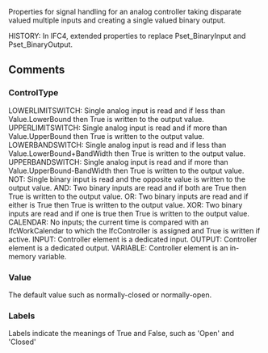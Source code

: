 Properties for signal handling for an analog controller taking disparate valued multiple inputs and creating a single valued binary output.

<!-- end of short definition -->
 HISTORY: In IFC4, extended properties to replace Pset_BinaryInput and Pset_BinaryOutput.


## Comments

### ControlType

LOWERLIMITSWITCH: Single analog input is read and if less than Value.LowerBound then True is written to the output value.
UPPERLIMITSWITCH: Single analog input is read and if more than Value.UpperBound then True is written to the output value.
LOWERBANDSWITCH: Single analog input is read and if less than Value.LowerBound+BandWidth then True is written to the output value.
UPPERBANDSWITCH: Single analog input is read and if more than Value.UpperBound-BandWidth then True is written to the output value.
NOT: Single binary input is read and the opposite value is written to the output value.
AND: Two binary inputs are read and if both are True then True is written to the output value.
OR: Two binary inputs are read and if either is True then True is written to the output value.
XOR: Two binary inputs are read and if one is true then True is written to the output value.
CALENDAR: No inputs; the current time is compared with an IfcWorkCalendar to which the IfcController is assigned and True is written if active.
INPUT: Controller element is a dedicated input.
OUTPUT: Controller element is a dedicated output.
VARIABLE: Controller element is an in-memory variable.

### Value

The default value such as normally-closed or normally-open.

### Labels

Labels indicate the meanings of True and False, such as 'Open' and 'Closed'